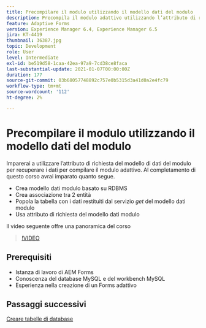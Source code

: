 ```yaml
---
title: Precompilare il modulo utilizzando il modello dati del modulo
description: Precompila il modulo adattivo utilizzando l’attributo di richiesta del modello di dati del modulo
feature: Adaptive Forms
version: Experience Manager 6.4, Experience Manager 6.5
jira: KT-4419
thumbnail: 36387.jpg
topic: Development
role: User
level: Intermediate
exl-id: be519d58-1caa-42ea-97a9-7cd38ce8faca
last-substantial-update: 2021-01-07T00:00:00Z
duration: 177
source-git-commit: 03b68057748892c757e0b5315d3a41d0a2e4fc79
workflow-type: tm+mt
source-wordcount: '112'
ht-degree: 2%

---
```


# Precompilare il modulo utilizzando il modello dati del modulo

Imparerai a utilizzare l’attributo di richiesta del modello di dati del modulo per recuperare i dati per compilare il modulo adattivo.
Al completamento di questo corso avrai imparato quanto segue.

* Crea modello dati modulo basato su RDBMS
* Crea associazione tra 2 entità
* Popola la tabella con i dati restituiti dal servizio _get_ del modello dati modulo
* Usa attributo di richiesta del modello dati modulo

Il video seguente offre una panoramica del corso
>[!VIDEO](https://video.tv.adobe.com/v/36387?quality=12&learn=on)

## Prerequisiti

* Istanza di lavoro di AEM Forms
* Conoscenza del database MySQL e del workbench MySQL
* Esperienza nella creazione di un Forms adattivo

## Passaggi successivi

[Creare tabelle di database](./create-database-tables.md)

